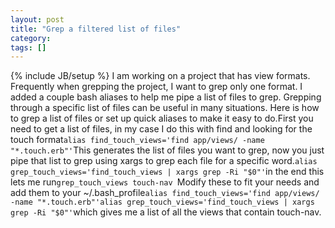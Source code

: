 ```yaml
---
layout: post
title: "Grep a filtered list of files"
category:
tags: []
---
```

{% include JB/setup %}
I am working on a project that has view formats. Frequently when grepping the project, I want to grep only one format. I added a couple bash aliases to help me pipe a list of files to grep. Grepping through a specific list of files can be useful in many situations. Here is how to grep a list of files or set up quick aliases to make it easy to do.First you need to get a list of files, in my case I do this with find and looking for the touch format``alias find_touch_views='find app/views/ -name "*.touch.erb"'``This generates the list of files you want to grep, now you just pipe that list to grep using xargs to grep each file for a specific word.``alias grep_touch_views='find_touch_views | xargs grep -Ri "$0"'``in the end this lets me run``grep_touch_views touch-nav ``Modify these to fit your needs and add them to your ~/.bash_profile``alias find_touch_views='find app/views/ -name "*.touch.erb"'alias grep_touch_views='find_touch_views | xargs grep -Ri "$0"'``which gives me a list of all the views that contain touch-nav.